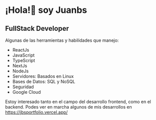 # ¡Hola!👋 soy Juanbs
FullStack Developer
---
Algunas de las herramientas y habilidades que manejo:
- ReactJs
- JavaScript
- TypeScript
- NextJs
- NodeJs
- Servidores: Basados en Linux
- Bases de Datos: SQL y NoSQL
- Seguridad
- Google Cloud
  
Estoy interesado tanto en el campo del desarrollo frontend, como en el backend.
Podes ver en marcha algunos de mis desarrollos en https://jbsportfolio.vercel.app/
